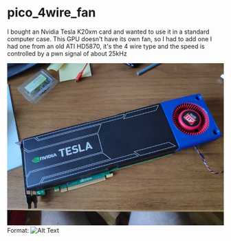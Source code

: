 # pico_4wire_fan
 
I bought an Nvidia Tesla K20xm card and wanted to use it in a standard computer case. This GPU doesn't have its own fan, so I had to add one
I had one from an old ATI HD5870, it's the 4 wire type and the speed is controlled by a pwn signal of about 25kHz

![GitHub Logo](/tesla_k20xm_custom_fan.jpg)
Format: ![Alt Text](url)
